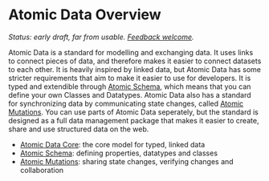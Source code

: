 # Atomic Data Overview

_Status: early draft, far from usable. [Feedback welcome](get-involved.md)._

Atomic Data is a standard for modelling and exchanging data.
It uses links to connect pieces of data, and therefore makes it easier to connect datasets to each other.
It is heavily inspired by linked data, but Atomic Data has some stricter requirements that aim to make it easier to use for developers.
It is typed and extendible through [Atomic Schema](schema/intro.md), which means that you can define your own Classes and Datatypes.
Atomic Data also has a standard for synchronizing data by communicating state changes, called [Atomic Mutations](mutations/intro.md).
You can use parts of Atomic Data seperately, but the standard is designed as a full data management package that makes it easier to create, share and use structured data on the web.

- [Atomic Data Core](core/intro.md): the core model for typed, linked data
- [Atomic Schema](schema/intro.md): defining properties, datatypes and classes
- [Atomic Mutations](mutations/intro.md): sharing state changes, verifying changes and collaboration
